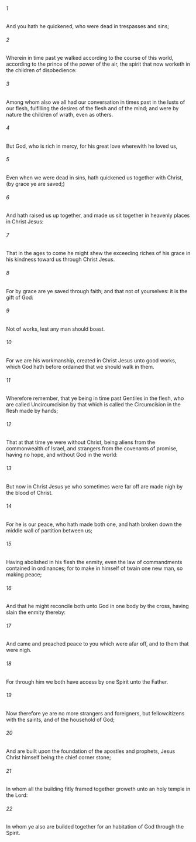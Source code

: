 ###### 1
And you hath he quickened, who were dead in trespasses and sins;

###### 2
Wherein in time past ye walked according to the course of this world, according to the prince of the power of the air, the spirit that now worketh in the children of disobedience:

###### 3
Among whom also we all had our conversation in times past in the lusts of our flesh, fulfilling the desires of the flesh and of the mind; and were by nature the children of wrath, even as others.

###### 4
But God, who is rich in mercy, for his great love wherewith he loved us,

###### 5
Even when we were dead in sins, hath quickened us together with Christ, (by grace ye are saved;)

###### 6
And hath raised us up together, and made us sit together in heavenly places in Christ Jesus:

###### 7
That in the ages to come he might shew the exceeding riches of his grace in his kindness toward us through Christ Jesus.

###### 8
For by grace are ye saved through faith; and that not of yourselves: it is the gift of God:

###### 9
Not of works, lest any man should boast.

###### 10
For we are his workmanship, created in Christ Jesus unto good works, which God hath before ordained that we should walk in them.

###### 11
Wherefore remember, that ye being in time past Gentiles in the flesh, who are called Uncircumcision by that which is called the Circumcision in the flesh made by hands;

###### 12
That at that time ye were without Christ, being aliens from the commonwealth of Israel, and strangers from the covenants of promise, having no hope, and without God in the world:

###### 13
But now in Christ Jesus ye who sometimes were far off are made nigh by the blood of Christ.

###### 14
For he is our peace, who hath made both one, and hath broken down the middle wall of partition between us;

###### 15
Having abolished in his flesh the enmity, even the law of commandments contained in ordinances; for to make in himself of twain one new man, so making peace;

###### 16
And that he might reconcile both unto God in one body by the cross, having slain the enmity thereby:

###### 17
And came and preached peace to you which were afar off, and to them that were nigh.

###### 18
For through him we both have access by one Spirit unto the Father.

###### 19
Now therefore ye are no more strangers and foreigners, but fellowcitizens with the saints, and of the household of God;

###### 20
And are built upon the foundation of the apostles and prophets, Jesus Christ himself being the chief corner stone;

###### 21
In whom all the building fitly framed together groweth unto an holy temple in the Lord:

###### 22
In whom ye also are builded together for an habitation of God through the Spirit.

